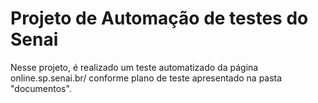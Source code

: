 # Projeto de Automação de testes do Senai

Nesse projeto, é realizado um teste automatizado da página online.sp.senai.br/ conforme plano de teste apresentado na pasta "documentos".
